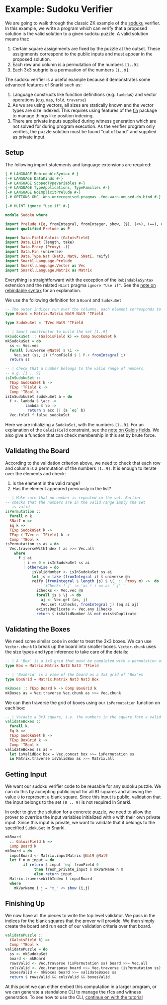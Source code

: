 # Example: Sudoku Verifier

We are going to walk through the classic ZK example of the [soduku](https://en.wikipedia.org/wiki/Sudoku) verifier. In this example, we write a program which can verify that a proposed solution is the valid solution to a given sudoku puzzle. A valid solution means that:

1. Certain square assignments are fixed by the puzzle at the outset. These assignments correspond to the public inputs and must appear in the proposed solution.
2. Each row and column is a permutation of the numbers `[1..9]`.
3. Each 3x3 subgrid is a permuation of the numbers `[1..9]`.

The sudoku verifier is a useful example because it demonstrates some advanced features of Snarkl such as:
1. Language constructs like function definitions (e.g. `lambda`s) and vector operations (e.g. `map`, `fold`, `traverse`)
2. As we are using vectors, all sizes are statically known and the vector types are size indexed. This requires using features of the [fin](https://hackage.haskell.org/package/fin-0.3) package to manage things like position indexing.
3. There are private inputs supplied during witness generation which are not solved for during program execution. As the verifier program only verifies, the puzzle solution must be found "out of band" and supplied as private input.

## Setup

The following import statements and language extensions are required:


```haskell
{-# LANGUAGE RebindableSyntax #-}
{-# LANGUAGE DataKinds #-}
{-# LANGUAGE ScopedTypeVariables #-}
{-# LANGUAGE TypeApplications, TypeFamilies #-}
{-# LANGUAGE NoImplicitPrelude #-}
{-# OPTIONS_GHC -Wno-unrecognised-pragmas -fno-warn-unused-do-bind #-}

{-# HLINT ignore "Use if" #-}

module Sudoku where

import Prelude (Eq, fromIntegral, fromInteger, show, ($), (<>), (==), otherwise)
import qualified Prelude as P

import Data.Field.Galois (GaloisField)
import Data.List (length, take)
import Data.Proxy (Proxy(..))
import Data.Fin (universe)
import Data.Type.Nat (Nat3, Nat9, SNatI, reify)
import Snarkl.Language.Prelude
import Snarkl.Language.Vector as Vec
import Snarkl.Language.Matrix as Matrix
```

Everything is straightforward with the exception of the `RebindableSyntax` extension and the related `HLint` pragma `ignore "Use if"`. See the [note on rebindable syntax](../README.md#rebindablesyntax-extension-etc) for an explanation.

We use the following definition for a `Board` and `SudokuSet` 

```haskell
-- The outer indices run over the columns, each element corresponds to a row.
type Board = Matrix.Matrix Nat9 Nat9 'TField

type SudokuSet = 'TVec Nat9 'TField

-- | Smart constructor to build the set [1..9]
mkSudokuSet :: (GaloisField k) => Comp SudokuSet k
mkSudokuSet = do
  ss <- Vec.vec
  forall (universe @Nat9) $ \i ->
    Vec.set (ss, i) (fromField $ 1 P.+ fromIntegral i)
  return ss

-- | Check that a number belongs to the valid range of numbers,
-- e.g. [1 .. 9]
isInSudokuSet ::
  TExp SudokuSet k ->
  TExp 'TField k ->
  Comp 'TBool k
isInSudokuSet sudokuSet a = do 
  f <- lambda $ \acc ->
         lambda $ \b -> 
          return $ acc || (a `eq` b)
  Vec.foldl f false sudokuSet
```

Here we are intializing a `SudokuSet`, with the numbers `[1..9]`. For an explanation of the `GaloisField` constraint, see the [note on Galois fields](../README.md#galois-fields).
We also give a function that can check membership in this set by brute force.

## Validating the Board

According to the validation criterion above, we need to check that each row and column is 
a permutation of the numbers `[1..9]`. It is enough to iterate over the elements and check:
1. Is the element in the valid range?
2. Has the element appeared previously in the list?

```haskell
-- | Make sure that no number is repeated in the set. Earlier
-- checks that the numbers are in the valid range imply the set
-- is valid
isPermutation ::
  forall n k.
  SNatI n => 
  Eq k =>
  TExp SudokuSet k ->
  TExp ('TVec n 'TField) k ->
  Comp 'TBool k
isPermutation ss as = do
  Vec.traverseWithIndex f as >>= Vec.all
    where
      f i ai 
        | i == 0 = isInSudokuSet ss ai
        | otherwise = do 
            isValidNumber <- isInSudokuSet ss ai
            let js = take (fromIntegral i) $ universe @n
            reify (fromIntegral $ length js) $ \(_ :: Proxy m) ->  do 
              -- 'iChecks ! j' := 'as ! i == as ! j' `
              iChecks <- Vec.vec @m
              forall js $ \j -> do
                aj <- Vec.get (as, j)
                Vec.set (iChecks, fromIntegral j) (eq ai aj)
              existsDuplicate <- Vec.any iChecks
              return $ isValidNumber && not existsDuplicate
```

## Validating the Boxes

We need some similar code in order to treat the 3x3 boxes. We can use `Vector.chunk` to break up the board into smaller boxes. `Vector.chunk` uses the size types and type inference to take care of the details:

```haskell
-- | A 'Box' is a 3x3 grid that must be completed with a permutation of [1..9]
type Box = Matrix.Matrix Nat3 Nat3 'TField

-- | 'BoxGrid' is a view of the board as a 3x3 grid of 'Box'es
type BoxGrid = Matrix.Matrix Nat3 Nat3 Box

mkBoxes :: TExp Board k -> Comp BoxGrid k
mkBoxes as = Vec.traverse Vec.chunk as >>= Vec.chunk
```

We can then traverse the grid of boxes using our `isPermutation` function on each box:

```haskell
-- | Vaidate a 3x3 square, i.e. the numbers in the square form a valid set.
validateBoxes ::
  forall k. 
  Eq k =>
  TExp SudokuSet k ->
  TExp BoxGrid k ->
  Comp 'TBool k
validateBoxes ss as = 
  let isValidBox box = Vec.concat box >>= isPermutation ss
  in Matrix.traverse isValidBox as >>= Matrix.all
```


## Getting Input

We want our sudoku verifier code to be reusable for any sudoku puzzle. We can do this by accepting public input
for all 81 squares and allowing the value `0` to represent a blank square. Since this input is public, validation
that the input belongs to the set `[0 .. 9]` is not required in Snarkl.

In order to give the solution for a concrete puzzle, we need to allow the prover to override the input variables initialized with `0` with their own private input. Since this input is private, we want to validate that it belongs to the specified `SudokuSet` in Snarkl.


```haskell
mkBoard
  :: GaloisField k =>
  Comp Board k
mkBoard = do
  inputBoard <- Matrix.inputMatrix @Nat9 @Nat9
  let f n m input = do
        if return $ input `eq` fromField 0
             then fresh_private_input $ mkVarName n m
             else return input
  Matrix.traverseWithIndex f inputBoard
  where
    mkVarName i j = "x_" <> show (i,j)
```


## Finishing Up

We now have all the pieces to write the top level validator. We pass in the indices for the blank squares that the prover will provide. We then simply create the board and run each of our validation criteria over that board.

```haskell
validatePuzzle ::
  (GaloisField k) =>
  Comp 'TBool k
validatePuzzle = do
  ss <- mkSudokuSet
  board <- mkBoard
  rowsValid <- Vec.traverse (isPermutation ss) board >>= Vec.all
  colsValid <- Vec.transpose board >>= Vec.traverse (isPermutation ss) >>= Vec.all
  boxesValid <- mkBoxes board >>= validateBoxes ss
  return $ rowsValid && colsValid && boxesValid
```

At this point we can either embed this computation in a larger program, or we can generate a standalone CLI to manage the r1cs and witness generation. To see how to use the CLI, [continue on with the tutorial](./Main.md)